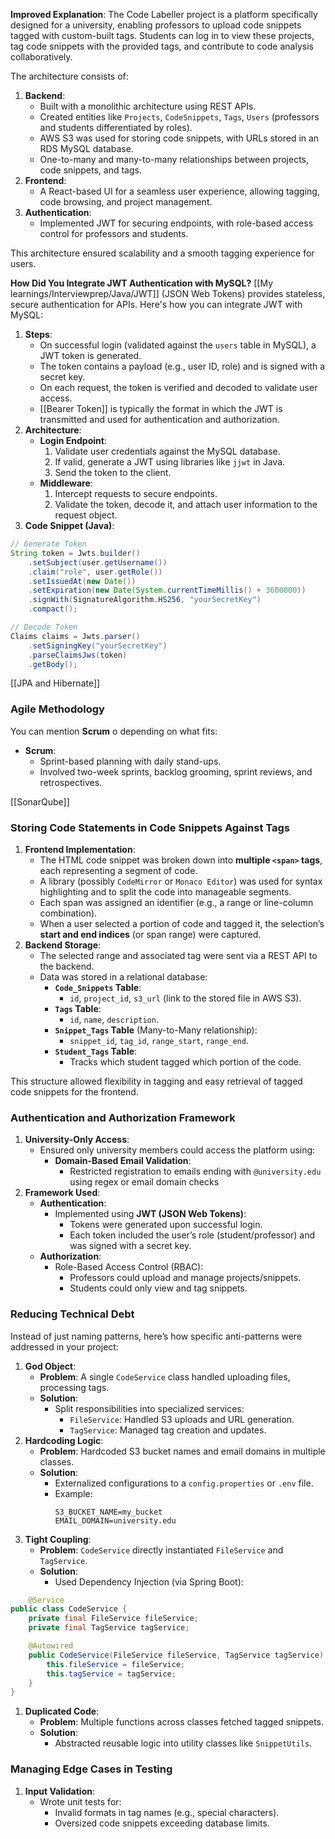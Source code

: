 
**Improved Explanation**: The Code Labeller project is a platform specifically designed for a university, enabling professors to upload code snippets tagged with custom-built tags. Students can log in to view these projects, tag code snippets with the provided tags, and contribute to code analysis collaboratively.

The architecture consists of:
1. **Backend**:
    - Built with a monolithic architecture using REST APIs.
    - Created entities like `Projects`, `CodeSnippets`, `Tags`, `Users` (professors and students differentiated by roles).
    - AWS S3 was used for storing code snippets, with URLs stored in an RDS MySQL database.
    - One-to-many and many-to-many relationships between projects, code snippets, and tags.
2. **Frontend**:
    - A React-based UI for a seamless user experience, allowing tagging, code browsing, and project management.
3. **Authentication**:
    - Implemented JWT for securing endpoints, with role-based access control for professors and students.

This architecture ensured scalability and a smooth tagging experience for users.

**How Did You Integrate JWT Authentication with MySQL?**
[[My learnings/Interviewprep/Java/JWT]] (JSON Web Tokens) provides stateless, secure authentication for APIs. Here's how you can integrate JWT with MySQL:
1. **Steps**:
    - On successful login (validated against the `users` table in MySQL), a JWT token is generated.
    - The token contains a payload (e.g., user ID, role) and is signed with a secret key.
    - On each request, the token is verified and decoded to validate user access.
    - [[Bearer Token]] is typically the format in which the JWT is transmitted and used for authentication and authorization.
1. **Architecture**:
    - **Login Endpoint**:
        1. Validate user credentials against the MySQL database.
        2. If valid, generate a JWT using libraries like `jjwt` in Java.
        3. Send the token to the client.
    - **Middleware**:
        1. Intercept requests to secure endpoints.
        2. Validate the token, decode it, and attach user information to the request object.
2. **Code Snippet (Java)**:
```java
// Generate Token
String token = Jwts.builder()
    .setSubject(user.getUsername())
    .claim("role", user.getRole())
    .setIssuedAt(new Date())
    .setExpiration(new Date(System.currentTimeMillis() + 3600000))
    .signWith(SignatureAlgorithm.HS256, "yourSecretKey")
    .compact();

// Decode Token
Claims claims = Jwts.parser()
    .setSigningKey("yourSecretKey")
    .parseClaimsJws(token)
    .getBody();
```


[[JPA and Hibernate]]
### **Agile Methodology**
You can mention **Scrum** o depending on what fits:
- **Scrum**:
    - Sprint-based planning with daily stand-ups.
    - Involved two-week sprints, backlog grooming, sprint reviews, and retrospectives.

[[SonarQube]]

### **Storing Code Statements in Code Snippets Against Tags**
1. **Frontend Implementation**:
    - The HTML code snippet was broken down into **multiple `<span>` tags**, each representing a segment of code.
    - A library (possibly `CodeMirror` or `Monaco Editor`) was used for syntax highlighting and to split the code into manageable segments.
    - Each span was assigned an identifier (e.g., a range or line-column combination).
    - When a user selected a portion of code and tagged it, the selection’s **start and end indices** (or span range) were captured.
2. **Backend Storage**:
    - The selected range and associated tag were sent via a REST API to the backend.
    - Data was stored in a relational database:
        - **`Code_Snippets` Table**:
            - `id`, `project_id`, `s3_url` (link to the stored file in AWS S3).
        - **`Tags` Table**:
            - `id`, `name`, `description`.
        - **`Snippet_Tags` Table** (Many-to-Many relationship):
            - `snippet_id`, `tag_id`, `range_start`, `range_end`.
        - **`Student_Tags` Table**:
            - Tracks which student tagged which portion of the code.

This structure allowed flexibility in tagging and easy retrieval of tagged code snippets for the frontend.

### **Authentication and Authorization Framework**
1. **University-Only Access**:
    - Ensured only university members could access the platform using:
        - **Domain-Based Email Validation**:
            - Restricted registration to emails ending with `@university.edu` using regex or email domain checks
2. **Framework Used**:
	- **Authentication**:
	    - Implemented using **JWT (JSON Web Tokens)**:
	        - Tokens were generated upon successful login.
	        - Each token included the user’s role (student/professor) and was signed with a secret key.
	- **Authorization**:
	    - Role-Based Access Control (RBAC):
	        - Professors could upload and manage projects/snippets.
	        - Students could only view and tag snippets. 

### **Reducing Technical Debt**
Instead of just naming patterns, here’s how specific anti-patterns were addressed in your project:
1. **God Object**:
    - **Problem**: A single `CodeService` class handled uploading files, processing tags.
    - **Solution**:
        - Split responsibilities into specialized services:
            - `FileService`: Handled S3 uploads and URL generation.
            - `TagService`: Managed tag creation and updates.
2. **Hardcoding Logic**:
    - **Problem**: Hardcoded S3 bucket names and email domains in multiple classes.
    - **Solution**:
        - Externalized configurations to a `config.properties` or `.env` file.
        - Example:
		    ```
		    S3_BUCKET_NAME=my_bucket 
		    EMAIL_DOMAIN=university.edu
		    ```
1. **Tight Coupling**:
	- **Problem**: `CodeService` directly instantiated `FileService` and `TagService`.
	- **Solution**:
	    - Used Dependency Injection (via Spring Boot):
	    
```java
	@Service
public class CodeService {
    private final FileService fileService;
    private final TagService tagService;

    @Autowired
    public CodeService(FileService fileService, TagService tagService) {
        this.fileService = fileService;
        this.tagService = tagService;
    }
}

```

1. **Duplicated Code**:
	- **Problem**: Multiple functions across classes fetched tagged snippets.
	- **Solution**:
	    - Abstracted reusable logic into utility classes like `SnippetUtils`.


### **Managing Edge Cases in Testing**
1. **Input Validation**:
    - Wrote unit tests for:
        - Invalid formats in tag names (e.g., special characters).
        - Oversized code snippets exceeding database limits.
